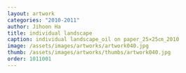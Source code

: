 ```yaml
---
layout: artwork 
categories: "2010-2011"
author: Jihoon Ha 
title: individual landscape 
caption: individual landscape_oil on paper_25×25㎝_2010 
image: /assets/images/artworks/artwork040.jpg 
thumb: /assets/images/artworks/thumbs/artwork040.jpg 
order: 1011001 
---
```

